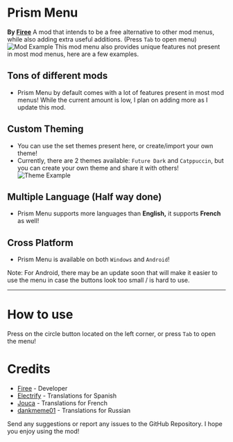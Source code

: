 # Prism Menu
**By [Firee](user:6253758)**
A mod that intends to be a free alternative to other mod menus, while also adding extra useful additions. (Press `Tab` to open menu)
![Mod Example](firee.PrismMenu/Screenshot1.png)
This mod menu also provides unique features not present in most mod menus, here are a few examples.
## Tons of different mods
* Prism Menu by default comes with a lot of features present in most mod menus! While the current amount is low, I plan on adding more as I update this mod.
## Custom Theming
* You can use the set themes present here, or create/import your own theme!
* Currently, there are 2 themes available: `Future Dark` and `Catppuccin`, but you can create your own theme and share it with others!
![Theme Example](firee.PrismMenu/Screenshot2.png)
## Multiple Language (Half way done)
* Prism Menu supports more languages than **English,** it supports **French** as well!
## Cross Platform
* Prism Menu is available on both `Windows` and `Android`!

Note: For Android, there may be an update soon that will make it easier to use the menu in case the buttons look too small / is hard to use.

---
# How to use 
Press on the circle button located on the left corner, or press `Tab` to open the menu!

# Credits
* [Firee](https://youtube.com/@gdfiree) - Developer
* [Electrify](https://www.youtube.com/channel/UCxYliOd2aV6iZuc5wuG9QxA) - Translations for Spanish
* [Jouca](https://twitter.com/JoucaJouca) - Translations for French
* [dankmeme01](https://github.com/dankmeme01) - Translations for Russian

Send any suggestions or report any issues to the GitHub Repository. I hope you enjoy using the mod!
